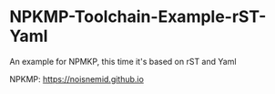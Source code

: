 # NPKMP-Toolchain-Example-rST-Yaml

An example for NPMKP, this time it's based on rST and Yaml

NPKMP: https://noisnemid.github.io
